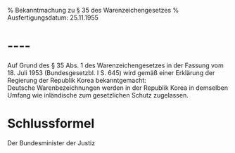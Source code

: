 % Bekanntmachung zu § 35 des Warenzeichengesetzes
% Ausfertigungsdatum: 25.11.1955
 
# ----

Auf Grund des § 35 Abs. 1 des Warenzeichengesetzes in der Fassung vom 18. Juli 1953 (Bundesgesetzbl. I S. 645) wird gemäß einer Erklärung der Regierung der Republik Korea bekanntgemacht:  
Deutsche Warenbezeichnungen werden in der Republik Korea in demselben Umfang wie inländische zum gesetzlichen Schutz zugelassen.

# Schlussformel

Der Bundesminister der Justiz
